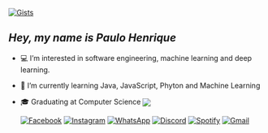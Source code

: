 [![Gists](topOfReadme.gif)](https://gist.github.com/RydelMorgan)

## ___Hey, my name is Paulo Henrique___
- :computer: I’m interested in software engineering, machine learning and deep learning.
- :bookmark_tabs: I’m currently learning Java, JavaScript, Phyton and Machine Learning
- :mortar_board: Graduating at Computer Science
<a href=""><img align="center" src="https://github-readme-stats.vercel.app/api/top-langs/?username=RydelMorgan&size_weight=0.5&count_weight=0.5&layout=compact&theme=transparent&hide_title=true&text_color=ffffff&hide_border=true"></a>

  [![Facebook](facebook.png)](https://www.facebook.com/profile.php?id=100003129759962) [![Instagram](Instagram.png)](https://www.instagram.com/ph.eiterer/) [![WhatsApp](whatsapp.png)](https://wa.me/qr/CTCISFPDHBD3K1) [![Discord](discord.png)](https://discordapp.com/users/241554560890737633/) [![Spotify](spotify.png)](https://open.spotify.com/user/pheiterer?si=YvA5UGNKTFiHxdxwKW3Gyg&utm_source=copy-link) [![Gmail](gmail.png)](mailto:pheiterer@hotmail.com)
